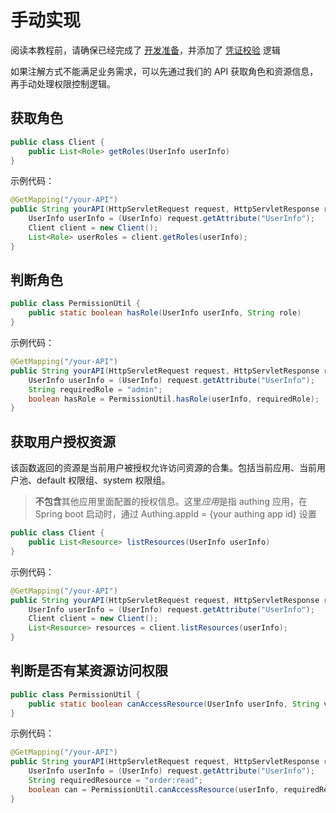 # 手动实现

阅读本教程前，请确保已经完成了 [开发准备](./../README.md)，并添加了 [凭证校验](./auth.md) 逻辑

如果注解方式不能满足业务需求，可以先通过我们的 API 获取角色和资源信息，再手动处理权限控制逻辑。

## 获取角色

```java
public class Client {
    public List<Role> getRoles(UserInfo userInfo)
}
```

示例代码：

```java
@GetMapping("/your-API")
public String yourAPI(HttpServletRequest request, HttpServletResponse response) {
    UserInfo userInfo = (UserInfo) request.getAttribute("UserInfo");
    Client client = new Client();
    List<Role> userRoles = client.getRoles(userInfo);
}
```

## 判断角色

```java
public class PermissionUtil {
    public static boolean hasRole(UserInfo userInfo, String role)
}
```

示例代码：

```java
@GetMapping("/your-API")
public String yourAPI(HttpServletRequest request, HttpServletResponse response) {
    UserInfo userInfo = (UserInfo) request.getAttribute("UserInfo");
    String requiredRole = "admin";
    boolean hasRole = PermissionUtil.hasRole(userInfo, requiredRole);
}
```

## 获取用户授权资源

该函数返回的资源是当前用户被授权允许访问资源的合集。包括当前应用、当前用户池、default 权限组、system 权限组。

> **不包含**其他应用里面配置的授权信息。这里*应用*是指 authing 应用，在 Spring boot 启动时，通过 Authing.appId = {your authing app id} 设置

```java
public class Client {
    public List<Resource> listResources(UserInfo userInfo)
}
```

示例代码：


```java
@GetMapping("/your-API")
public String yourAPI(HttpServletRequest request, HttpServletResponse response) {
    UserInfo userInfo = (UserInfo) request.getAttribute("UserInfo");
    Client client = new Client();
    List<Resource> resources = client.listResources(userInfo);
}
```

## 判断是否有某资源访问权限

```java
public class PermissionUtil {
    public static boolean canAccessResource(UserInfo userInfo, String value)
}
```

示例代码：

```java
@GetMapping("/your-API")
public String yourAPI(HttpServletRequest request, HttpServletResponse response) {
    UserInfo userInfo = (UserInfo) request.getAttribute("UserInfo");
    String requiredResource = "order:read";
    boolean can = PermissionUtil.canAccessResource(userInfo, requiredResource);
}
```
